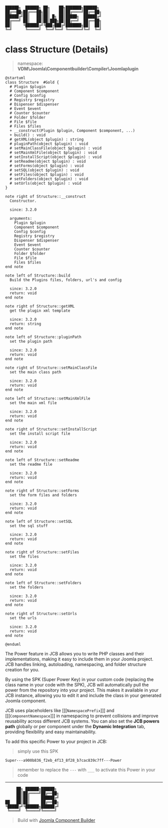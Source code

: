 ```
██████╗  ██████╗ ██╗    ██╗███████╗██████╗
██╔══██╗██╔═══██╗██║    ██║██╔════╝██╔══██╗
██████╔╝██║   ██║██║ █╗ ██║█████╗  ██████╔╝
██╔═══╝ ██║   ██║██║███╗██║██╔══╝  ██╔══██╗
██║     ╚██████╔╝╚███╔███╔╝███████╗██║  ██║
╚═╝      ╚═════╝  ╚══╝╚══╝ ╚══════╝╚═╝  ╚═╝
```
# class Structure (Details)
> namespace: **VDM\Joomla\Componentbuilder\Compiler\Joomlaplugin**

```uml
@startuml
class Structure  #Gold {
  # Plugin $plugin
  # Component $component
  # Config $config
  # Registry $registry
  # Dispenser $dispenser
  # Event $event
  # Counter $counter
  # Folder $folder
  # File $file
  # Files $files
  + __construct(Plugin $plugin, Component $component, ...)
  + build() : void
  # getXML(object $plugin) : string
  # pluginPath(object $plugin) : void
  # setMainClassFile(object $plugin) : void
  # setMainXmlFile(object $plugin) : void
  # setInstallScript(object $plugin) : void
  # setReadme(object $plugin) : void
  # setForms(object $plugin) : void
  # setSQL(object $plugin) : void
  # setFiles(object $plugin) : void
  # setFolders(object $plugin) : void
  # setUrls(object $plugin) : void
}

note right of Structure::__construct
  Constructor.

  since: 3.2.0
  
  arguments:
    Plugin $plugin
    Component $component
    Config $config
    Registry $registry
    Dispenser $dispenser
    Event $event
    Counter $counter
    Folder $folder
    File $file
    Files $files
end note

note left of Structure::build
  Build the Plugins files, folders, url's and config

  since: 3.2.0
  return: void
end note

note right of Structure::getXML
  get the plugin xml template

  since: 3.2.0
  return: string
end note

note left of Structure::pluginPath
  set the plugin path

  since: 3.2.0
  return: void
end note

note right of Structure::setMainClassFile
  set the main class path

  since: 3.2.0
  return: void
end note

note left of Structure::setMainXmlFile
  set the main xml file

  since: 3.2.0
  return: void
end note

note right of Structure::setInstallScript
  set the install script file

  since: 3.2.0
  return: void
end note

note left of Structure::setReadme
  set the readme file

  since: 3.2.0
  return: void
end note

note right of Structure::setForms
  set the form files and folders

  since: 3.2.0
  return: void
end note

note left of Structure::setSQL
  set the sql stuff

  since: 3.2.0
  return: void
end note

note right of Structure::setFiles
  set the files

  since: 3.2.0
  return: void
end note

note left of Structure::setFolders
  set the folders

  since: 3.2.0
  return: void
end note

note right of Structure::setUrls
  set the urls

  since: 3.2.0
  return: void
end note
 
@enduml
```

The Power feature in JCB allows you to write PHP classes and their implementations, making it easy to include them in your Joomla project. JCB handles linking, autoloading, namespacing, and folder structure creation for you.

By using the SPK (Super Power Key) in your custom code (replacing the class name in your code with the SPK), JCB will automatically pull the power from the repository into your project. This makes it available in your JCB instance, allowing you to edit it and include the class in your generated Joomla component.

JCB uses placeholders like [[[`NamespacePrefix`]]] and [[[`ComponentNamespace`]]] in namespacing to prevent collisions and improve reusability across different JCB systems. You can also set the **JCB powers path** globally or per component under the **Dynamic Integration** tab, providing flexibility and easy maintainability.

To add this specific Power to your project in JCB:

> simply use this SPK
```
Super---a900b836_f2eb_4f13_8f28_b7cac839c7ff---Power
```
> remember to replace the `---` with `___` to activate this Power in your code

---
```
     ██╗ ██████╗██████╗
     ██║██╔════╝██╔══██╗
     ██║██║     ██████╔╝
██   ██║██║     ██╔══██╗
╚█████╔╝╚██████╗██████╔╝
 ╚════╝  ╚═════╝╚═════╝
```
> Build with [Joomla Component Builder](https://git.vdm.dev/joomla/Component-Builder)

